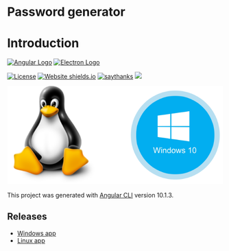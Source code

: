 # Password generator

# Introduction
[![Angular Logo](https://www.vectorlogo.zone/logos/angular/angular-icon.svg)](https://angular.io/)
[![Electron Logo](https://www.vectorlogo.zone/logos/electronjs/electronjs-icon.svg)](https://electronjs.org/)

[![License](http://img.shields.io/badge/Licence-MIT-brightgreen.svg)](LICENSE.md) [![Website shields.io](https://img.shields.io/website-up-down-green-red/http/shields.io.svg)](https://dta.agency)
[![saythanks](https://img.shields.io/badge/say-thanks-ff69b4.svg)](https://dta.agency)
![](https://github.com/digital-technology-agency/cicd/workflows/Docker%20Image%20CI/badge.svg)

[![Logo](./back-font.png)](http://dta.agency)

This project was generated with [Angular CLI](https://github.com/angular/angular-cli) version 10.1.3.

## Releases
 - [Windows app](https://github.com/digital-technology-agency/password-generator/releases/download/1.0.4/password-generator.1.0.4.exe)
 - [Linux app](https://github.com/digital-technology-agency/password-generator/releases/download/1.0.4/password-generator-1.0.4.AppImage)


